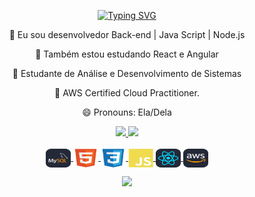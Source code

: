 <p align="center">
  <a href="https://git.io/typing-svg">
    <img src="https://readme-typing-svg.demolab.com?font=Fira+Code&weight=600&size=20&pause=1000&color=ffffff&random=false&width=435&height=40&lines=Ol%C3%A1%2C+eu+sou+Marcia+Escol%C3%A1stico!+%F0%9F%92%BB" alt="Typing SVG">

  </a>
</p>

<div align="center">

 🔭 Eu sou desenvolvedor Back-end | Java Script | Node.js
 
🌱 Também estou estudando React e Angular

💬 Estudante de Análise e Desenvolvimento de Sistemas

📌 AWS Certified Cloud Practitioner.
 
😄 Pronouns: Ela/Dela
</div>

<div align="center">
   <a href="https://github.com/MEscola">
  <img height="180em" src="https://github-readme-stats.vercel.app/api?username=MEscola&show_icons=true&theme=radical" />
  <img height="180em" src="https://github-readme-stats.vercel.app/api/top-langs/?username=MEscola&layout=compact&theme=radical" />
</div>

  <div style="display: inline_block" align="center"><br>
  <img align="center" alt="MySQL" height="30" width="40" src="https://raw.githubusercontent.com/tandpfun/skill-icons/65dea6c4eaca7da319e552c09f4cf5a9a8dab2c8/icons/MySQL-Dark.svg">
  <img align="center" alt="HTML" height="30" width="40" src="https://raw.githubusercontent.com/devicons/devicon/master/icons/html5/html5-original.svg">
  <img align="center" alt="CSS" height="30" width="40" src="https://raw.githubusercontent.com/devicons/devicon/master/icons/css3/css3-original.svg">
  <img align="center" alt="Js" height="30" width="40" src="https://raw.githubusercontent.com/devicons/devicon/master/icons/javascript/javascript-plain.svg">
  <img align="center" alt="AWS" height="30" width="40" src="https://github.com/tandpfun/skill-icons/blob/main/icons/React-Dark.svg">
  <img align="center" alt="AWS" height="30" width="40" src="https://github.com/tandpfun/skill-icons/blob/main/icons/AWS-Dark.svg">

</div>

<p></p>
  <div align="center"> 
  <a href="https://www.linkedin.com/in/marciaescolastico/"><img src="https://img.shields.io/badge/-LinkedIn-%230077B5?style=for-the-badge&logo=linkedin&logoColor=white"></a> 
 <!-- <a href="https://github.com/marciaescolastico"><img src="https://img.shields.io/badge/GitHub-%2312100E.svg?style=for-the-badge&logo=github&logoColor=white"></a>-->
</div>
